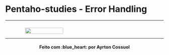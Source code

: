 # Pentaho-studies - Error Handling


---
### 

<div style="display: flex; flex-direction: 'row'; align-items: 'center';" align="center">
   <img src="./assets/" width="49%">
 
</div>


---
<h4 align="center">
    Feito com :blue_heart: por Ayrton Cossuol
</h4>
